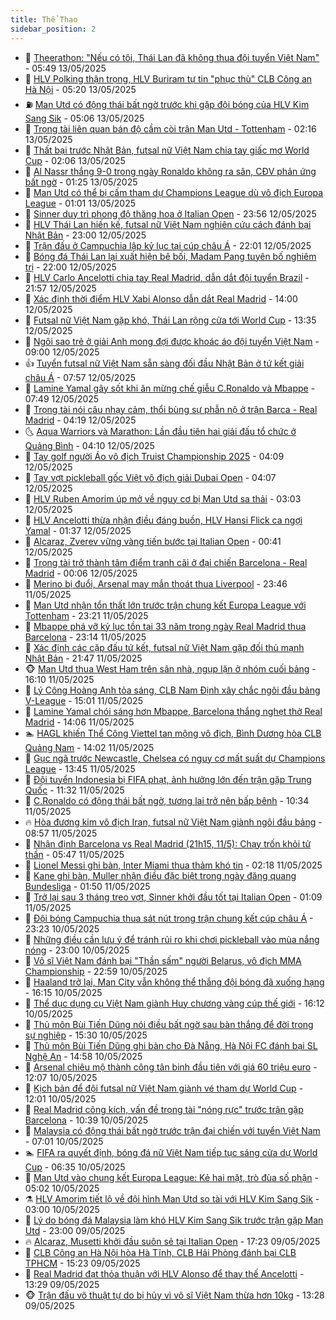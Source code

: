 ```yaml
---
title: Thể Thao
sidebar_position: 2
---
```


<!-- dantri-the-thao:START -->
- 🎡 [Theerathon: &quot;Nếu có tôi, Thái Lan đã không thua đội tuyển Việt Nam&quot;](https://dantri.com.vn/the-thao/theerathon-neu-co-toi-thai-lan-da-khong-thua-doi-tuyen-viet-nam-20250513124831938.htm) - 05:49 13/05/2025
- 💯 [HLV Polking thận trọng, HLV Buriram tự tin &quot;phục thù&quot; CLB Công an Hà Nội](https://dantri.com.vn/the-thao/hlv-polking-than-trong-hlv-buriram-tu-tin-phuc-thu-clb-cong-an-ha-noi-20250513121940470.htm) - 05:20 13/05/2025
- ⛽️ [Man Utd có động thái bất ngờ trước khi gặp đội bóng của HLV Kim Sang Sik](https://dantri.com.vn/the-thao/man-utd-co-dong-thai-bat-ngo-truoc-khi-gap-doi-bong-cua-hlv-kim-sang-sik-20250513120604726.htm) - 05:06 13/05/2025
- 💃 [Trọng tài liên quan bán độ cầm còi trận Man Utd - Tottenham](https://dantri.com.vn/the-thao/trong-tai-lien-quan-ban-do-cam-coi-tran-man-utd-tottenham-20250513091554139.htm) - 02:16 13/05/2025
- 🌈 [Thất bại trước Nhật Bản, futsal nữ Việt Nam chia tay giấc mơ World Cup](https://dantri.com.vn/the-thao/that-bai-truoc-nhat-ban-futsal-nu-viet-nam-chia-tay-giac-mo-world-cup-20250513090623516.htm) - 02:06 13/05/2025
- 🦅 [Al Nassr thắng 9-0 trong ngày Ronaldo không ra sân, CĐV phản ứng bất ngờ](https://dantri.com.vn/the-thao/al-nassr-thang-9-0-trong-ngay-ronaldo-khong-ra-san-cdv-phan-ung-bat-ngo-20250513080645543.htm) - 01:25 13/05/2025
- 🌝 [Man Utd có thể bị cấm tham dự Champions League dù vô địch Europa League](https://dantri.com.vn/the-thao/man-utd-co-the-bi-cam-tham-du-champions-league-du-vo-dich-europa-league-20250512232656815.htm) - 01:01 13/05/2025
- 🚀 [Sinner duy trì phong độ thăng hoa ở  Italian Open](https://dantri.com.vn/the-thao/sinner-duy-tri-phong-do-thang-hoa-o-italian-open-20250513065639117.htm) - 23:56 12/05/2025
- 🎉 [HLV Thái Lan hiến kế, futsal nữ Việt Nam nghiên cứu cách đánh bại Nhật Bản](https://dantri.com.vn/the-thao/hlv-thai-lan-hien-ke-futsal-nu-viet-nam-nghien-cuu-cach-danh-bai-nhat-ban-20250512180340102.htm) - 23:00 12/05/2025
- 📝 [Trận đấu ở Campuchia lập kỷ lục tại cúp châu Á](https://dantri.com.vn/the-thao/tran-dau-o-campuchia-lap-ky-luc-tai-cup-chau-a-20250513005925614.htm) - 22:01 12/05/2025
- 🦄 [Bóng đá Thái Lan lại xuất hiện bê bối, Madam Pang tuyên bố nghiêm trị](https://dantri.com.vn/the-thao/bong-da-thai-lan-lai-xuat-hien-be-boi-madam-pang-tuyen-bo-nghiem-tri-20250512225607175.htm) - 22:00 12/05/2025
- 🎉 [HLV Carlo Ancelotti chia tay Real Madrid, dẫn dắt đội tuyển Brazil](https://dantri.com.vn/the-thao/hlv-carlo-ancelotti-chia-tay-real-madrid-dan-dat-doi-tuyen-brazil-20250512232406701.htm) - 21:57 12/05/2025
- 💼 [Xác định thời điểm HLV Xabi Alonso dẫn dắt Real Madrid](https://dantri.com.vn/the-thao/xac-dinh-thoi-diem-hlv-xabi-alonso-dan-dat-real-madrid-20250512203355233.htm) - 14:00 12/05/2025
- 🤡 [Futsal nữ Việt Nam gặp khó, Thái Lan rộng cửa tới World Cup](https://dantri.com.vn/the-thao/futsal-nu-viet-nam-gap-kho-thai-lan-rong-cua-toi-world-cup-20250512200614388.htm) - 13:35 12/05/2025
- 🦆 [Ngôi sao trẻ ở giải Anh mong đợi được khoác áo đội tuyển Việt Nam](https://dantri.com.vn/the-thao/ngoi-sao-tre-o-giai-anh-mong-doi-duoc-khoac-ao-doi-tuyen-viet-nam-20250512122107080.htm) - 09:00 12/05/2025
- 👍 [Tuyển futsal nữ Việt Nam sẵn sàng đối đầu Nhật Bản ở tứ kết giải châu Á](https://dantri.com.vn/the-thao/tuyen-futsal-nu-viet-nam-san-sang-doi-dau-nhat-ban-o-tu-ket-giai-chau-a-20250512143626239.htm) - 07:57 12/05/2025
- 💼 [Lamine Yamal gây sốt khi ăn mừng chế giễu C.Ronaldo và Mbappe](https://dantri.com.vn/the-thao/lamine-yamal-gay-sot-khi-an-mung-che-gieu-cronaldo-va-mbappe-20250512144936008.htm) - 07:49 12/05/2025
- 🦒 [Trọng tài nói câu nhạy cảm, thổi bùng sự phẫn nộ ở trận Barca - Real Madrid](https://dantri.com.vn/the-thao/trong-tai-noi-cau-nhay-cam-thoi-bung-su-phan-no-o-tran-barca-real-madrid-20250512111859944.htm) - 04:19 12/05/2025
- 🌜 [Aqua Warriors và Marathon: Lần đầu tiên hai giải đấu tổ chức ở Quảng Bình](https://dantri.com.vn/the-thao/aqua-warriors-va-marathon-lan-dau-tien-hai-giai-dau-to-chuc-o-quang-binh-20250512105516127.htm) - 04:10 12/05/2025
- 🦆 [Tay golf người Áo vô địch Truist Championship 2025](https://dantri.com.vn/the-thao/tay-golf-nguoi-ao-vo-dich-truist-championship-2025-20250512101742574.htm) - 04:09 12/05/2025
- 💪 [Tay vợt pickleball gốc Việt vô địch giải  Dubai Open](https://dantri.com.vn/the-thao/tay-vot-pickleball-goc-viet-vo-dich-giai-dubai-open-20250512105702598.htm) - 04:07 12/05/2025
- 🧠 [HLV Ruben Amorim úp mở về nguy cơ bị Man Utd sa thải](https://dantri.com.vn/the-thao/hlv-ruben-amorim-up-mo-ve-nguy-co-bi-man-utd-sa-thai-20250512084901763.htm) - 03:03 12/05/2025
- 🦄 [HLV Ancelotti thừa nhận điều đáng buồn, HLV Hansi Flick ca ngợi Yamal](https://dantri.com.vn/the-thao/hlv-ancelotti-thua-nhan-dieu-dang-buon-hlv-hansi-flick-ca-ngoi-yamal-20250512082601987.htm) - 01:37 12/05/2025
- 🥸 [Alcaraz, Zverev vững vàng tiến bước tại Italian Open](https://dantri.com.vn/the-thao/alcaraz-zverev-vung-vang-tien-buoc-tai-italian-open-20250512074037094.htm) - 00:41 12/05/2025
- 🤠 [Trọng tài trở thành tâm điểm tranh cãi ở đại chiến Barcelona - Real Madrid](https://dantri.com.vn/the-thao/trong-tai-tro-thanh-tam-diem-tranh-cai-o-dai-chien-barcelona-real-madrid-20250512064533990.htm) - 00:06 12/05/2025
- 👺 [Merino bị đuổi, Arsenal may mắn thoát thua Liverpool](https://dantri.com.vn/the-thao/merino-bi-duoi-arsenal-may-man-thoat-thua-liverpool-20250512064641671.htm) - 23:46 11/05/2025
- 📝 [Man Utd nhận tổn thất lớn trước trận chung kết Europa League với Tottenham](https://dantri.com.vn/the-thao/man-utd-nhan-ton-that-lon-truoc-tran-chung-ket-europa-league-voi-tottenham-20250511233808584.htm) - 23:21 11/05/2025
- 🦆 [Mbappe phá vỡ kỷ lục tồn tại 33 năm trong ngày Real Madrid thua Barcelona](https://dantri.com.vn/the-thao/mbappe-pha-vo-ky-luc-ton-tai-33-nam-trong-ngay-real-madrid-thua-barcelona-20250512000300963.htm) - 23:14 11/05/2025
- 🥳 [Xác định các cặp đấu tứ kết, futsal nữ Việt Nam gặp đối thủ mạnh Nhật Bản](https://dantri.com.vn/the-thao/xac-dinh-cac-cap-dau-tu-ket-futsal-nu-viet-nam-gap-doi-thu-manh-nhat-ban-20250511214142036.htm) - 21:47 11/05/2025
- 🐵 [Man Utd thua West Ham trên sân nhà, ngụp lặn ở nhóm cuối bảng](https://dantri.com.vn/the-thao/man-utd-thua-west-ham-tren-san-nha-ngup-lan-o-nhom-cuoi-bang-20250511231006801.htm) - 16:10 11/05/2025
- 🤩 [Lý Công Hoàng Anh tỏa sáng, CLB Nam Định xây chắc ngôi đầu bảng V-League](https://dantri.com.vn/the-thao/ly-cong-hoang-anh-toa-sang-clb-nam-dinh-xay-chac-ngoi-dau-bang-v-league-20250511214428674.htm) - 15:01 11/05/2025
- 🤠 [Lamine Yamal chói sáng hơn Mbappe, Barcelona thắng nghẹt thở Real Madrid](https://dantri.com.vn/the-thao/lamine-yamal-choi-sang-hon-mbappe-barcelona-thang-nghet-tho-real-madrid-20250511210634185.htm) - 14:06 11/05/2025
- 🏊 [HAGL khiến Thể Công Viettel tan mộng vô địch, Bình Dương hòa CLB Quảng Nam](https://dantri.com.vn/the-thao/hagl-khien-the-cong-viettel-tan-mong-vo-dich-binh-duong-hoa-clb-quang-nam-20250511210011833.htm) - 14:02 11/05/2025
- 🗽 [Gục ngã trước Newcastle, Chelsea có nguy cơ mất suất dự Champions League](https://dantri.com.vn/the-thao/guc-nga-truoc-newcastle-chelsea-co-nguy-co-mat-suat-du-champions-league-20250511204457548.htm) - 13:45 11/05/2025
- 🚀 [Đội tuyển Indonesia bị FIFA phạt, ảnh hưởng lớn đến trận gặp Trung Quốc](https://dantri.com.vn/the-thao/doi-tuyen-indonesia-bi-fifa-phat-anh-huong-lon-den-tran-gap-trung-quoc-20250511154548473.htm) - 11:32 11/05/2025
- 🎉 [C.Ronaldo có động thái bất ngờ, tương lai trở nên bấp bênh](https://dantri.com.vn/the-thao/cronaldo-co-dong-thai-bat-ngo-tuong-lai-tro-nen-bap-benh-20250511173432201.htm) - 10:34 11/05/2025
- 🔥 [Hòa đương kim vô địch Iran, futsal nữ Việt Nam giành ngôi đầu bảng](https://dantri.com.vn/the-thao/hoa-duong-kim-vo-dich-iran-futsal-nu-viet-nam-gianh-ngoi-dau-bang-20250511155655197.htm) - 08:57 11/05/2025
- 🎉 [Nhận định Barcelona vs Real Madrid &lpar;21h15, 11/5&rpar;: Chạy trốn khỏi tử thần](https://dantri.com.vn/the-thao/nhan-dinh-barcelona-vs-real-madrid-21h15-115-chay-tron-khoi-tu-than-20250511123415286.htm) - 05:47 11/05/2025
- 🎡 [Lionel Messi ghi bàn, Inter Miami thua thảm khó tin](https://dantri.com.vn/the-thao/lionel-messi-ghi-ban-inter-miami-thua-tham-kho-tin-20250511091805621.htm) - 02:18 11/05/2025
- 🐻 [Kane ghi bàn, Muller nhận điều đặc biệt trong ngày đăng quang Bundesliga](https://dantri.com.vn/the-thao/kane-ghi-ban-muller-nhan-dieu-dac-biet-trong-ngay-dang-quang-bundesliga-20250511075026380.htm) - 01:50 11/05/2025
- 🌊 [Trở lại sau 3 tháng treo vợt, Sinner khởi đầu tốt tại Italian Open](https://dantri.com.vn/the-thao/tro-lai-sau-3-thang-treo-vot-sinner-khoi-dau-tot-tai-italian-open-20250511080930446.htm) - 01:09 11/05/2025
- 💃 [Đội bóng Campuchia thua sát nút trong trận chung kết cúp châu Á](https://dantri.com.vn/the-thao/doi-bong-campuchia-thua-sat-nut-trong-tran-chung-ket-cup-chau-a-20250510233231925.htm) - 23:23 10/05/2025
- 🤔 [Những điều cần lưu ý để tránh rủi ro khi chơi pickleball vào mùa nắng nóng](https://dantri.com.vn/the-thao/nhung-dieu-can-luu-y-de-tranh-rui-ro-khi-choi-pickleball-vao-mua-nang-nong-20250510171049581.htm) - 23:00 10/05/2025
- 🤭 [Võ sĩ Việt Nam đánh bại &quot;Thần sấm&quot; người Belarus, vô địch MMA Championship](https://dantri.com.vn/the-thao/vo-si-viet-nam-danh-bai-than-sam-nguoi-belarus-vo-dich-mma-championship-20250511023355058.htm) - 22:59 10/05/2025
- 👹 [Haaland trở lại, Man City vẫn không thể thắng đội bóng đã xuống hạng](https://dantri.com.vn/the-thao/haaland-tro-lai-man-city-van-khong-the-thang-doi-bong-da-xuong-hang-20250510231251934.htm) - 16:15 10/05/2025
- 🗽 [Thể dục dụng cụ Việt Nam giành Huy chương vàng cúp thế giới](https://dantri.com.vn/the-thao/the-duc-dung-cu-viet-nam-gianh-huy-chuong-vang-cup-the-gioi-20250510230334947.htm) - 16:12 10/05/2025
- 🥳 [Thủ môn Bùi Tiến Dũng nói điều bất ngờ sau bàn thắng để đời trong sự nghiệp](https://dantri.com.vn/the-thao/thu-mon-bui-tien-dung-noi-dieu-bat-ngo-sau-ban-thang-de-doi-trong-su-nghiep-20250510222437986.htm) - 15:30 10/05/2025
- 💃 [Thủ môn Bùi Tiến Dũng ghi bàn cho Đà Nẵng, Hà Nội FC đánh bại SL Nghệ An](https://dantri.com.vn/the-thao/thu-mon-bui-tien-dung-ghi-ban-cho-da-nang-ha-noi-fc-danh-bai-sl-nghe-an-20250510214844564.htm) - 14:58 10/05/2025
- 🧰 [Arsenal chiêu mộ thành công tân binh đầu tiên với giá 60 triệu euro](https://dantri.com.vn/the-thao/arsenal-chieu-mo-thanh-cong-tan-binh-dau-tien-voi-gia-60-trieu-euro-20250510190700881.htm) - 12:07 10/05/2025
- 💪 [Kịch bản để đội futsal nữ Việt Nam giành vé tham dự World Cup](https://dantri.com.vn/the-thao/kich-ban-de-doi-futsal-nu-viet-nam-gianh-ve-tham-du-world-cup-20250510184902581.htm) - 12:01 10/05/2025
- 🚀 [Real Madrid công kích, vấn đề trọng tài &quot;nóng rực&quot; trước trận gặp Barcelona](https://dantri.com.vn/the-thao/real-madrid-cong-kich-van-de-trong-tai-nong-ruc-truoc-tran-gap-barcelona-20250510143903165.htm) - 10:39 10/05/2025
- 🤠 [Malaysia có động thái bất ngờ trước trận đại chiến với tuyển Việt Nam](https://dantri.com.vn/the-thao/malaysia-co-dong-thai-bat-ngo-truoc-tran-dai-chien-voi-tuyen-viet-nam-20250510135102334.htm) - 07:01 10/05/2025
- 🏊 [FIFA ra quyết định, bóng đá nữ Việt Nam tiếp tục sáng cửa dự World Cup](https://dantri.com.vn/the-thao/fifa-ra-quyet-dinh-bong-da-nu-viet-nam-tiep-tuc-sang-cua-du-world-cup-20250510114625584.htm) - 06:35 10/05/2025
- 🦄 [Man Utd vào chung kết Europa League: Kẻ hai mặt, trò đùa số phận](https://dantri.com.vn/the-thao/man-utd-vao-chung-ket-europa-league-ke-hai-mat-tro-dua-so-phan-20250509231412190.htm) - 05:02 10/05/2025
- ⚗️ [HLV Amorim tiết lộ về đội hình Man Utd so tài với HLV Kim Sang Sik](https://dantri.com.vn/the-thao/hlv-amorim-tiet-lo-ve-doi-hinh-man-utd-so-tai-voi-hlv-kim-sang-sik-20250510081305028.htm) - 03:00 10/05/2025
- 🥷 [Lý do bóng đá Malaysia làm khó HLV Kim Sang Sik trước trận gặp Man Utd](https://dantri.com.vn/the-thao/ly-do-bong-da-malaysia-lam-kho-hlv-kim-sang-sik-truoc-tran-gap-man-utd-20250509190252197.htm) - 23:00 09/05/2025
- 🔥 [Alcaraz, Musetti khởi đầu suôn sẻ tại Italian Open](https://dantri.com.vn/the-thao/alcaraz-musetti-khoi-dau-suon-se-tai-italian-open-20250509232336437.htm) - 17:23 09/05/2025
- 🦅 [CLB Công an Hà Nội hòa Hà Tĩnh, CLB Hải Phòng đánh bại CLB TPHCM](https://dantri.com.vn/the-thao/clb-cong-an-ha-noi-hoa-ha-tinh-clb-hai-phong-danh-bai-clb-tphcm-20250509220449009.htm) - 15:23 09/05/2025
- 🌝 [Real Madrid đạt thỏa thuận với HLV Alonso để thay thế Ancelotti](https://dantri.com.vn/the-thao/real-madrid-dat-thoa-thuan-voi-hlv-alonso-de-thay-the-ancelotti-20250509202939305.htm) - 13:29 09/05/2025
- 🐵 [Trận đấu võ thuật tự do bị hủy vì võ sĩ Việt Nam thừa hơn 10kg](https://dantri.com.vn/the-thao/tran-dau-vo-thuat-tu-do-bi-huy-vi-vo-si-viet-nam-thua-hon-10kg-20250509224026890.htm) - 13:28 09/05/2025<!-- dantri-the-thao:END -->
